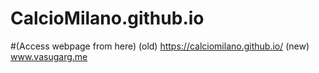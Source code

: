 # CalcioMilano.github.io
#(Access webpage from here)
(old)   https://calciomilano.github.io/
(new)   www.vasugarg.me
